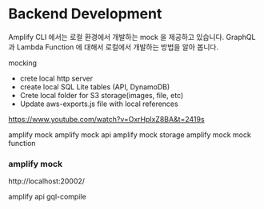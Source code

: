 # Backend Development


Amplify CLI 에서는 로컬 환경에서 개발하는 mock 을 제공하고 있습니다. GraphQL 과 Lambda Function 에 대해서 로컬에서 개발하는 방법을 알아 봅니다.

mocking 
- crete local http server
- create local SQL Lite tables (API, DynamoDB)
- Crete local folder for S3 storage(images, file, etc)
- Update aws-exports.js file with local references
  


https://www.youtube.com/watch?v=OxrHplxZ8BA&t=2419s

amplify mock
amplify mock api
amplify mock storage
amplify mock mock function <functionname>



### amplify mock 


http://localhost:20002/


amplify api gql-compile
